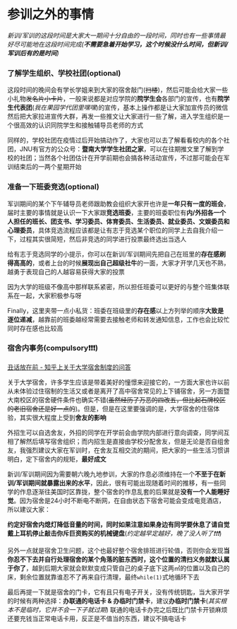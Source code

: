 # 参训之外的事情

_新训/军训的这段时间是大家大一期间十分自由的一段时间，同时也有一些事情最好尽可能地在这段时间完成(**不需要急着开始学习，这个时候没什么时间，但新训/军训后有的是时间**)_

### **了解学生组织、学校社团(optional)**

这段时间的晚间会有学长学姐来到大家的宿舍敲门(~~扫楼~~)，然后可能会给大家一些小礼物~~发名片小卡片~~，一般来说都是对应学院的**院学生会**各部门的宣传，也有**院学生代表团**(_我在果园学代团里嘿嘿_)的宣传，基本上操作都是让大家加宣传员的微信然后把大家拉进宣传大群，再发一些推文让大家进行一些了解，进入学生组织是一个很高效的认识同院学生和接触辅导员老师的方式

同样的，学校社团在疫情过后开始搞动作了，大家也可以去了解看看校内的各个社团，JNU有官方的公众号：**暨南大学学生社团之家**，可以在往期推文里了解到学校的社团；当然各个社团估计在开学前期也会搞各种活动宣传，不过那可能会在军训结束后的一两个星期开始

### **准备一下班委竞选(optional)**

军训期间的某个下午辅导员老师跟助教会组织大家开也许是**一年只有一度的班会**，届时主要的事情就是认识一下大家跟**竞选班委**，主要的班委职位有**内/外招各一个人担任的班长、团支书、学习委员、体育委员、生活委员、就业委员、文娱委员和心理委员**，具体竞选流程应该都是让有志于竞选某个职位的同学上去自我介绍一下，过程其实很简短，然后非竞选的同学进行投票最终选出当选人

给有志于竞选同学的小提示，你可以在新训/军训期间先把自己在班里的**存在感刷得高高的**，或者上台的时候**展现出自己超级社牛**的一面，大家才开学几天也不熟，越勇于表现自己的人越容易获得大家的投票

因为大学的班级不像高中那样联系紧密，所以担任班委可以更好的与整个班集体联系在一起，大家积极参与呀

Finally，这里夹带一点小私货：班委在班级里的**存在感**以上方列举的顺序**大致是逐位递减**，越靠前的班委越经常需要去接触老师和转发通知信息，工作也会比较忙同时存在感也比较高

### **宿舍内事务(compulsory❗❗❗)**

[丑话放在前 - 知乎上关于大学宿舍制度的问答](https://www.zhihu.com/question/31409652)

关于大学宿舍，许多学生应该是带着美好的憧憬来迎接它的，一方面大家也许以前从未体验过住宿制的生活又或者是离开了高中宿舍常见的上下铺宿舍，另一方面暨大南校区的宿舍硬件条件也确实不错(~~虽然经历了万恶的四改五，但比起石牌校区的老旧宿舍还是好一点的~~)。但是，但是在这里要强调的是，大学宿舍的住宿体验，其实很大程度上受到**舍友的影响**

外招生可以自选舍友，外招的同学在开学前会由学院内部进行意向调查，同学间互相了解然后填写宿舍组织；而内招生是直接由学校分配舍友，但是无论是否自组舍友，我强烈建议大家在军训时，在舍友互相交流的期间，把大家的一些生活习惯讲明白，定下宿舍内的规矩，**最好成文**

新训/军训期间因为需要朝六晚九地参训，大家的作息必须维持在一个**不至于在新训/军训期间就暴露出来的水平**，因此，很有可能出现随着时间的推移，有一些同学的作息逐渐往美国时区靠拢，整个宿舍的作息乱套的后果就是**没有一个人能睡好觉**。因为宿舍是24小时不断电不断网，在自由状态下宿舍可能会变成电竞酒店，所以建议大家：

**约定好宿舍内熄灯降低音量的时间，同时如果注意如果身边有同学要休息了请自觉戴上耳机停止敲击你斥巨资购买的机械键盘**(_约定越早定越好，晚了没人听了❗❗❗_)

另外一点就是宿舍卫生问题，这个也最好整个宿舍排班进行轮值，否则你会发现**当你忍不下去并自行处理宿舍的某个角落的脏东西时，这个位置的清扫义务就默认属于你了**，越到后期大家就会默默变成只管自己的桌子底下这两㎡的位置以及自己的床，剩余位置就靠谁忍不了再来自行清理，最终`while(1)`式地循环下去

最后再提一下就是宿舍的门卡，它有且只有电子开关，没有传统钥匙，当大家开学的时候有两种选择：**办联通的电话卡 & 办临时门禁卡**，建议**办临时门禁卡**(_其实根本不是临时，它并不会一下子就过期_) 联通的电话卡办完之后既比门禁卡开锁麻烦还要充钱当正常电话卡用，反正是不值当的东西，建议不搞电话卡
